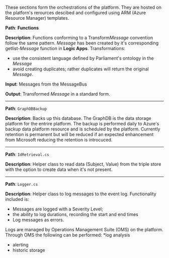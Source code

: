 These sections form the orchestrations of the platform.  They are hosted on the platforn's rerources descibed and configured using ARM (Azure Resource Manager)
templates. 

**Path**:    **Functions**

**Description**: Functions conforming to a Transform*Message* convention follow the same pattern.  *Message* has been created by it's
corresponding getlist-*Message* function in **Logic Apps**.  Transformations:
*  use the consistent language defined by Parliament's ontology in the *Message* 
*  avoid creating duplicates; rather duplicates will return the original *Message*.

**Input**: Messages from the MessageBus

**Output**: Transformed *Message* in a standard form.

----

**Path**: `GraphDBBackup`

**Description**: Backs up this database. The GraphDB is the data storage platform for the entrire platform.
The backup is performed daily to Azure's backup data platform resource and is scheduled by the platform.
Currently retention is permanent but will be reduced if an expected enhancement from
Microsoft reducing the retention is introcuced.

---

**Path**: `IdRetrieval.cs`

**Description**: Helper class to read data (Subject, Value) from the triple store with the option to create data when it's not present.

---

**Path**: `Logger.cs`

**Description**: Helper class to log messages to the event log.  Functionality included is:
* Messages are logged with a Severity Level;
* the ability to log durations, recording the start and end times
* Log messages as errors.

Logs are managed by Operations Management Suite (OMS) on the platform. Through OMS the following can be performed:
*log analysis 
* alerting
* historic storage
